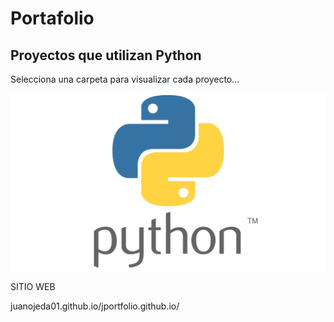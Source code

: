 # Portafolio

## Proyectos que utilizan Python 
Selecciona una carpeta para visualizar cada proyecto...


![Logo python](01.png)


SITIO WEB

juanojeda01.github.io/jportfolio.github.io/


